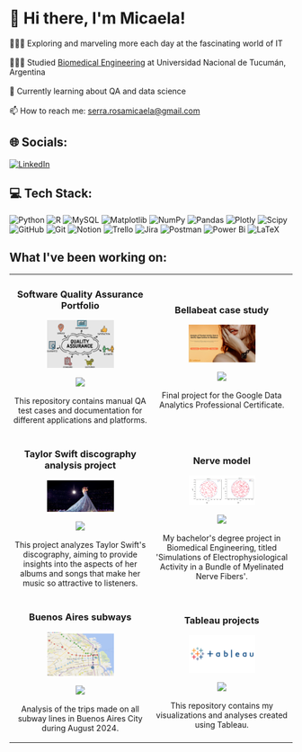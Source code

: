 # 💫 Hi there, I'm Micaela!

👩🏻‍💻 Exploring and marveling more each day at the fascinating world of IT <br/><br>👩🏻‍🎓 Studied [Biomedical Engineering](https://www.facet.unt.edu.ar/ingbiomedica/) at Universidad Nacional de Tucumán, Argentina<br/><br>🌱 Currently learning about QA and data science <br/><br>📫 How to reach me: serra.rosamicaela@gmail.com<br/>

## 🌐 Socials:
[![LinkedIn](https://img.shields.io/badge/LinkedIn-%230077B5.svg?logo=linkedin&logoColor=white)](https://www.linkedin.com/in/rosa-micaela-serra/) 

## 💻 Tech Stack:
![Python](https://img.shields.io/badge/python-3670A0?style=for-the-badge&logo=python&logoColor=ffdd54) ![R](https://img.shields.io/badge/r-%23276DC3.svg?style=for-the-badge&logo=r&logoColor=white) ![MySQL](https://img.shields.io/badge/mysql-4479A1.svg?style=for-the-badge&logo=mysql&logoColor=white) ![Matplotlib](https://img.shields.io/badge/Matplotlib-%23ffffff.svg?style=for-the-badge&logo=Matplotlib&logoColor=black) ![NumPy](https://img.shields.io/badge/numpy-%23013243.svg?style=for-the-badge&logo=numpy&logoColor=white) ![Pandas](https://img.shields.io/badge/pandas-%23150458.svg?style=for-the-badge&logo=pandas&logoColor=white) ![Plotly](https://img.shields.io/badge/Plotly-%233F4F75.svg?style=for-the-badge&logo=plotly&logoColor=white) ![Scipy](https://img.shields.io/badge/SciPy-%230C55A5.svg?style=for-the-badge&logo=scipy&logoColor=%white) ![GitHub](https://img.shields.io/badge/github-%23121011.svg?style=for-the-badge&logo=github&logoColor=white) ![Git](https://img.shields.io/badge/git-%23F05033.svg?style=for-the-badge&logo=git&logoColor=white) ![Notion](https://img.shields.io/badge/Notion-%23000000.svg?style=for-the-badge&logo=notion&logoColor=white) ![Trello](https://img.shields.io/badge/Trello-%23026AA7.svg?style=for-the-badge&logo=Trello&logoColor=white)
![Jira](https://img.shields.io/badge/jira-%230A0FFF.svg?style=for-the-badge&logo=jira&logoColor=white) ![Postman](https://img.shields.io/badge/Postman-FF6C37?style=for-the-badge&logo=postman&logoColor=white) ![Power Bi](https://img.shields.io/badge/power_bi-F2C811?style=for-the-badge&logo=powerbi&logoColor=black) ![LaTeX](https://img.shields.io/badge/latex-%23008080.svg?style=for-the-badge&logo=latex&logoColor=white)

## What I've been working on:

<!-- First table -->

<table>
<tr>
<td width="50%">
<h3 align="center">Software Quality Assurance Portfolio</h3>
<div align="center">
<a href="https://github.com/rmserra/manual-qa-testing" target="_blank"><img src="./images/qa.png" width="50%"></a>
<p>
<a href="https://github.com/rmserra/manual-qa-testing" target="_blank">
<img src="https://img.shields.io/badge/CODE-80ffaa?style=for-the-badge&logo=github&logoColor=black">
</a>
</p>
<p>This repository contains manual QA test cases and documentation for different applications and platforms.</p>
</div>
</td>

<td width="50%">
<h3 align="center">Bellabeat case study</h3>
<div align="center">
<a href="https://github.com/rmserra/google-bellabeat-case-study" target="_blank"><img src="./images/bellabeat.png" width="50%"></a>
<p>
<a href="https://github.com/rmserra/google-bellabeat-case-study" target="_blank">
<img src="https://img.shields.io/badge/CODE-80ffaa?style=for-the-badge&logo=github&logoColor=black">
</a>
</p>
<p>Final project for the Google Data Analytics Professional Certificate. </p>
</div>                                                                                  
</td>
</tr>

<tr>
<td width="50%">
<h3 align="center">Taylor Swift discography analysis project</h3>
<div align="center">                                       
<a href="https://github.com/rmserra/taylorswift-analysis-python" target="_blank"><img src="./images/taylor.png" width="50%"></a>
<p>
<a href="https://github.com/rmserra/taylorswift-analysis-python" target="_blank">
<img src="https://img.shields.io/badge/CODE-80ffaa?style=for-the-badge&logo=github&logoColor=black">
</a>
</p>
<p>This project analyzes Taylor Swift's discography, aiming to provide insights into the aspects of her albums and songs that make her music so attractive to listeners.</p>
</div>  
</td>

<td width="50%">
<h3 align="center">Nerve model</h3>
<div align="center">
<a href="https://github.com/lintec-unt/nerve-model" target="_blank"><img src="./images/nerve.png" width="50%"></a>
<p>
<a href="https://github.com/lintec-unt/nerve-model" target="_blank">
<img src="https://img.shields.io/badge/CODE-80ffaa?style=for-the-badge&logo=github&logoColor=black">
</a>
</p>
<p>My bachelor's degree project in Biomedical Engineering, titled 'Simulations of Electrophysiological Activity in a Bundle of Myelinated Nerve Fibers'.</p>
</div>                                                                                      
</td>
</tr>

<tr>
<td width="50%">
<h3 align="center">Buenos Aires subways</h3>
<div align="center">                                       
<a href="https://github.com/rmserra/buenos-aires-subways/tree/main" target="_blank"><img src="./images/subway.jpg" width="50%"></a>
<p>
<a href="https://github.com/rmserra/buenos-aires-subways/tree/main" target="_blank">
<img src="https://img.shields.io/badge/CODE-80ffaa?style=for-the-badge&logo=github&logoColor=black">
</a>
</p>
<p>Analysis of the trips made on all subway lines in Buenos Aires City during August 2024.</p>
</div>       
</td>

<td width="50%">
<h3 align="center">Tableau projects</h3>
<div align="center">
<a href="https://github.com/rmserra/tableau-projects" target="_blank"><img src="./images/tableau.jpg" width="50%"></a>
<p>
<a href="https://github.com/rmserra/tableau-projects" target="_blank">
<img src="https://img.shields.io/badge/CODE-80ffaa?style=for-the-badge&logo=github&logoColor=black">
</a>
</p>
<p>This repository contains my visualizations and analyses created using Tableau.</p>
</div>                                                                                      
</td>
</tr>
</table>
<br>